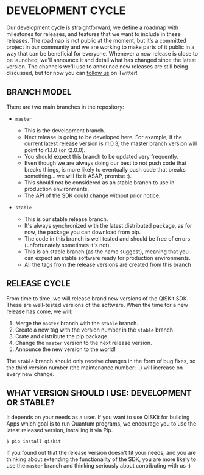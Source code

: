 # DEVELOPMENT CYCLE
Our development cycle is straightforward, we define a roadmap with milestones for releases, and features that we want
to include in these releases. The roadmap is not public at the moment, but it’s a committed project in our community and we are working to make parts of it public in a way that can be beneficial for everyone. Whenever a new release is close to be launched, we'll announce it and detail what has changed since the latest version.
The channels we'll use to announce new releases are still being discussed, but for now you can [follow us](https://twitter.com/qiskit) on Twitter!

## BRANCH MODEL
There are two main branches in the repository:

* `master`
    * This is the development branch.
    * Next release is going to be developed here. For example, if the current latest release version is r1.0.3, the
    master branch version will point to r1.1.0 (or r2.0.0).
    * You should expect this branch to be updated very frequently.
    * Even though we are always doing our best to not push code that breaks things, is more likely to eventually push
    code that breaks something... we will fix it ASAP, promise :).
    * This should not be considered as an stable branch to use in production environments.
    * The API of the SDK could change without prior notice.

* `stable`
    * This is our stable release branch.
    * It's always synchronized with the latest distributed package, as for now, the package you can download from pip.
    * The code in this branch is well tested and should be free of errors (unfortunately sometimes it's not).
    * This is an stable branch (as the name suggest), meaning that you can expect an stable software ready for production
    environments.
    * All the tags from the release versions are created from this branch

## RELEASE CYCLE
From time to time, we will release brand new versions of the QISKit SDK. These are well-tested versions of the software.
When the time for a new release has come, we will:
1. Merge the `master` branch with the `stable` branch.
2. Create a new tag with the version number in the `stable` branch.
3. Crate and distribute the pip package.
4. Change the `master` version to the next release version.
5. Announce the new version to the world!

The `stable` branch should only receive changes in the form of bug fixes, so the third version number (the maintenance
number: <major>.<minor>.<maintenance>) will increase on every new change.

## WHAT VERSION SHOULD I USE: DEVELOPMENT OR STABLE?
It depends on your needs as a user.
If you want to use QISKit for building Apps which goal is to run Quantum programs, we encourage you to use the latest
released version, installing it via Pip.

`$ pip install qiskit`

If you found out that the release version doesn't fit your needs, and you are thinking about extending the functionality
of the SDK, you are more likely to use the `master` branch and thinking seriously about contributing with us :)
